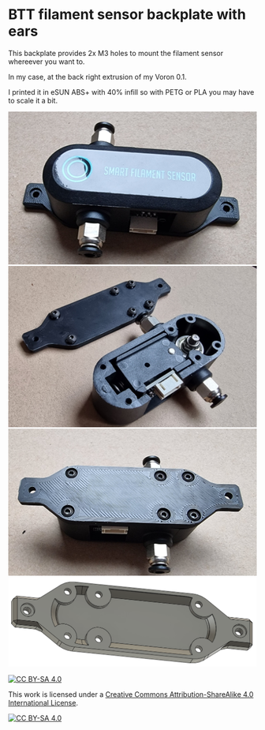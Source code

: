 # BTT filament sensor backplate with ears

This backplate provides 2x M3 holes to mount the filament sensor whereever you want to.

In my case, at the back right extrusion of my Voron 0.1.

I printed it in eSUN ABS+ with 40% infill so with PETG or PLA you may have to scale it a bit.


![Top view](./images/sensor_top.jpg "Top view")
![Sensor and backplate](./images/sensor_backplate.jpg "Sensor and backplate")
![Backplate installed](./images/sensor_backplate_installed.jpg "Backplate installed")
![CAD inside view](./images/cad_inside.png "CAD inside view")

[![CC BY-SA 4.0][cc-by-sa-shield]][cc-by-sa]

This work is licensed under a
[Creative Commons Attribution-ShareAlike 4.0 International License][cc-by-sa].

[![CC BY-SA 4.0][cc-by-sa-image]][cc-by-sa]

[cc-by-sa]: http://creativecommons.org/licenses/by-sa/4.0/
[cc-by-sa-image]: https://licensebuttons.net/l/by-sa/4.0/88x31.png
[cc-by-sa-shield]: https://img.shields.io/badge/License-CC%20BY--SA%204.0-lightgrey.svg
